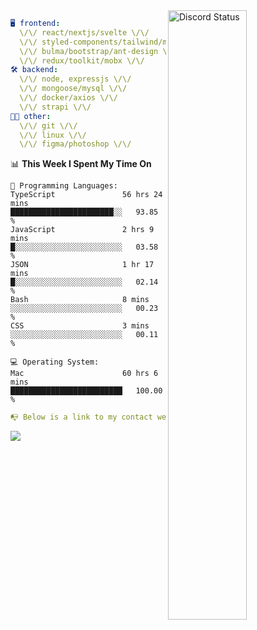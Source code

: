 
<a href="https://discord.com/users/279302975371870218" target="_blank">
    <img width="50%" align="right" alt="Discord Status" src="https://lanyard.cnrad.dev/api/279302975371870218?bg=161B22&borderRadius=5px%205px%200%200&hideTimestamp=true&idleMessage=Just%20chillin%27%20at%20the%20moment&animated=true">
</a>

```yaml
🖥️ frontend: 
  \/\/ react/nextjs/svelte \/\/
  \/\/ styled-components/tailwind/mui/
  \/\/ bulma/bootstrap/ant-design \/\/
  \/\/ redux/toolkit/mobx \/\/
🛠 backend: 
  \/\/ node, expressjs \/\/
  \/\/ mongoose/mysql \/\/
  \/\/ docker/axios \/\/
  \/\/ strapi \/\/
👨‍💻 other: 
  \/\/ git \/\/ 
  \/\/ linux \/\/
  \/\/ figma/photoshop \/\/
```
<!--START_SECTION:waka-->
📊 **This Week I Spent My Time On** 

```text
💬 Programming Languages: 
TypeScript               56 hrs 24 mins      ███████████████████████░░   93.85 % 
JavaScript               2 hrs 9 mins        █░░░░░░░░░░░░░░░░░░░░░░░░   03.58 % 
JSON                     1 hr 17 mins        █░░░░░░░░░░░░░░░░░░░░░░░░   02.14 % 
Bash                     8 mins              ░░░░░░░░░░░░░░░░░░░░░░░░░   00.23 % 
CSS                      3 mins              ░░░░░░░░░░░░░░░░░░░░░░░░░   00.11 % 

💻 Operating System: 
Mac                      60 hrs 6 mins       █████████████████████████   100.00 % 
```


<!--END_SECTION:waka-->
```yaml
📭 Below is a link to my contact website 
```
<a href="https://mxns.xyz" target="_black"> <img src="https://img.shields.io/badge/website-161B22?style=for-the-badge&logo=About.me&logoColor=white"></img> <a/>
